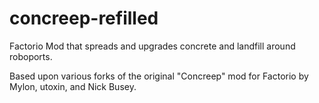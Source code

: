 # concreep-refilled
Factorio Mod that spreads and upgrades concrete and landfill around roboports.

Based upon various forks of the original "Concreep" mod for Factorio by Mylon, utoxin, and Nick Busey.
